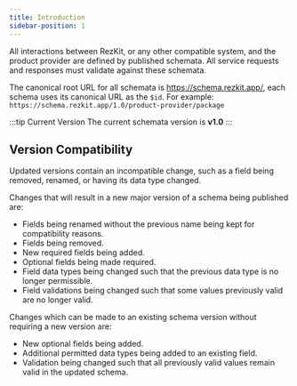 ```yaml
---
title: Introduction
sidebar-position: 1
---
```


All interactions between RezKit, or any other compatible system, and the product provider are defined by published
schemata. All service requests and responses must validate against these schemata.

The canonical root URL for all schemata is https://schema.rezkit.app/, each schema uses its canonical URL as the `$id`.
For example: `https://schema.rezkit.app/1.0/product-provider/package`

:::tip Current Version
The current schemata version is **v1.0**
:::

Version Compatibility
---------------------

Updated versions contain an incompatible change, such as a field being removed, renamed,
or having its data type changed.

Changes that will result in a new major version of a schema being published are:

* Fields being renamed without the previous name being kept for compatibility reasons.
* Fields being removed.
* New required fields being added.
* Optional fields being made required.
* Field data types being changed such that the previous data type is no longer permissible.
* Field validations being changed such that some values previously valid are no longer valid.

Changes which can be made to an existing schema version without requiring a new version are:

* New optional fields being added.
* Additional permitted data types being added to an existing field.
* Validation being changed such that all previously valid values remain valid in the updated schema.
